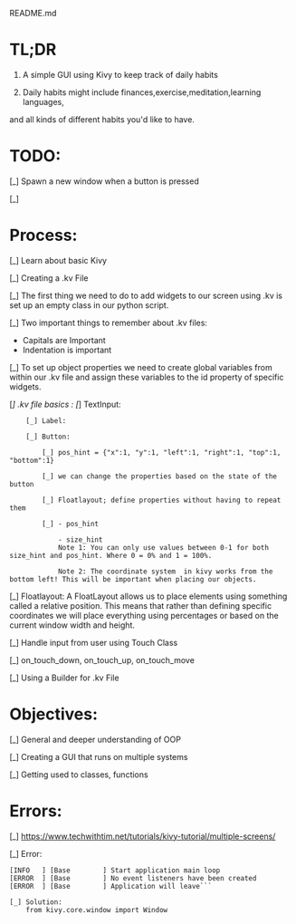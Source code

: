 README.md

# TL;DR

1. A simple GUI using Kivy to keep track of daily habits

1. Daily habits might include finances,exercise,meditation,learning languages,

and all kinds of different habits you'd like to have.


# TODO: 

[_] Spawn a new window when a button is pressed

[_] 


# Process:

[_] Learn about basic Kivy 

[_] Creating a .kv File

[_] The first thing we need to do to add widgets to our screen using .kv is set up an empty class in our python script.

[_] Two important things to remember about .kv files:
- Capitals are Important
- Indentation is important

[_] To set up object properties we need to create global variables from within our .kv file and assign these variables to the id property of specific widgets.

[_] .kv file basics :
        [_] TextInput:

        [_] Label:

        [_] Button:
            
            [_] pos_hint = {"x":1, "y":1, "left":1, "right":1, "top":1, "bottom":1}

            [_] we can change the properties based on the state of the button

            [_] Floatlayout; define properties without having to repeat them

            [_] - pos_hint

                - size_hint
                Note 1: You can only use values between 0-1 for both size_hint and pos_hint. Where 0 = 0% and 1 = 100%.

                Note 2: The coordinate system  in kivy works from the bottom left! This will be important when placing our objects.     

[_] Floatlayout:
        A FloatLayout allows us to place elements using something called a relative position. This means that rather than defining specific coordinates we will place everything using percentages or based on the current window width and height.

[_] Handle input from user using Touch Class

[_] on_touch_down, on_touch_up, on_touch_move

[_] Using a Builder for .kv File



# Objectives:

[_] General and deeper understanding of OOP

[_] Creating a GUI that runs on multiple systems

[_] Getting used to classes, functions

# Errors:

[_] https://www.techwithtim.net/tutorials/kivy-tutorial/multiple-screens/

[_] Error:
```[CRITICAL] [Application ] No window is created. Terminating application run.
[INFO   ] [Base        ] Start application main loop
[ERROR  ] [Base        ] No event listeners have been created
[ERROR  ] [Base        ] Application will leave``` 
   
[_] Solution:
    from kivy.core.window import Window